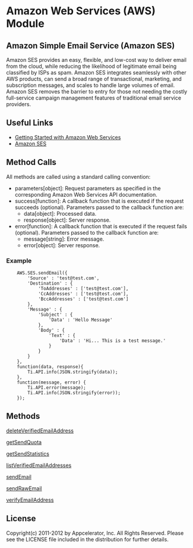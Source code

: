 # Amazon Web Services (AWS) Module

## Amazon Simple Email Service (Amazon SES)
Amazon SES provides an easy, flexible, and low-cost way to deliver email from the cloud, while reducing the likelihood of legitimate email being classified by ISPs as spam. Amazon SES integrates seamlessly with other AWS products, can send a broad range of transactional, marketing, and subscription messages, and scales to handle large volumes of email. Amazon SES removes the barrier to entry for those not needing the costly full-service campaign management features of traditional email service providers.

## Useful Links

* [ Getting Started with Amazon Web Services ]( http://docs.amazonwebservices.com/gettingstarted/latest/awsgsg-intro/intro.html )
* [ Amazon SES ]( http://aws.amazon.com/documentation/ses/ )

## Method Calls

All methods are called using a standard calling convention:

* parameters[object]: Request parameters as specified in the corresponding Amazon Web Services API documentation.
* success[function]: A callback function that is executed if the request succeeds (optional). Parameters passed to the callback function are:
    * data[object]: Processed data.
    * response[object]: Server response.
* error[function]: A callback function that is executed if the request fails (optional). Parameters passed to the callback function are:
    * message[string]: Error message.
    * error[object]: Server response.

### Example
        AWS.SES.sendEmail({
            'Source' : 'test@test.com',
            'Destination' : {
                'ToAddresses' : ['test@test.com'],
                'CcAddresses' : ['test@test.com'],
                'BccAddresses' : ['test@test.com']
            },
            'Message' : {
                'Subject' : {
                    'Data' : 'Hello Message'
                },
                'Body' : {
                    'Text' : {
                        'Data' : 'Hi... This is a test message.'
                    }
                }
            }
        },
        function(data, response){
            Ti.API.info(JSON.stringify(data));
        },
        function(message, error) {
            Ti.API.error(message);
            Ti.API.info(JSON.stringify(error));
        });

## Methods

[deleteVerifiedEmailAddress](http://docs.amazonwebservices.com/ses/latest/APIReference/API_DeleteVerifiedEmailAddress.html)

[getSendQuota](http://docs.amazonwebservices.com/ses/latest/APIReference/API_GetSendQuota.html)

[getSendStatistics](http://docs.amazonwebservices.com/ses/latest/APIReference/API_GetSendStatistics.html)

[listVerifiedEmailAddresses](http://docs.amazonwebservices.com/ses/latest/APIReference/API_ListVerifiedEmailAddresses.html)

[sendEmail](http://docs.amazonwebservices.com/ses/latest/APIReference/API_SendEmail.html)

[sendRawEmail](http://docs.amazonwebservices.com/ses/latest/APIReference/API_SendRawEmail.html)

[verifyEmailAddress](http://docs.amazonwebservices.com/ses/latest/APIReference/API_VerifyEmailAddress.html)

## License

Copyright(c) 2011-2012 by Appcelerator, Inc. All Rights Reserved. Please see the LICENSE file included in the distribution for further details.

